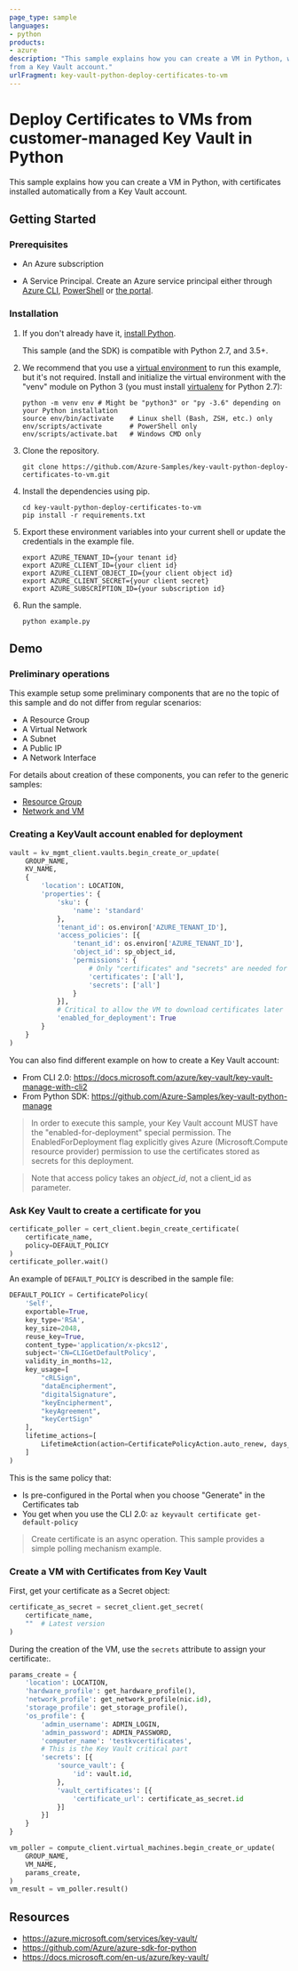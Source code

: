```yaml
---
page_type: sample
languages:
- python
products:
- azure
description: "This sample explains how you can create a VM in Python, with certificates installed automatically
from a Key Vault account."
urlFragment: key-vault-python-deploy-certificates-to-vm
---
```


# Deploy Certificates to VMs from customer-managed Key Vault in Python

This sample explains how you can create a VM in Python, with certificates installed automatically
from a Key Vault account.

## Getting Started

### Prerequisites

- An Azure subscription

- A Service Principal. Create an Azure service principal either through
[Azure CLI](https://azure.microsoft.com/documentation/articles/resource-group-authenticate-service-principal-cli/),
[PowerShell](https://azure.microsoft.com/documentation/articles/resource-group-authenticate-service-principal/)
or [the portal](https://azure.microsoft.com/documentation/articles/resource-group-create-service-principal-portal/).

### Installation

1.  If you don't already have it, [install Python](https://www.python.org/downloads/).

    This sample (and the SDK) is compatible with Python 2.7, and 3.5+.

2.  We recommend that you use a [virtual environment](https://docs.python.org/3/tutorial/venv.html)
    to run this example, but it's not required.
    Install and initialize the virtual environment with the "venv" module on Python 3 (you must install [virtualenv](https://pypi.python.org/pypi/virtualenv) for Python 2.7):

    ```
    python -m venv env # Might be "python3" or "py -3.6" depending on your Python installation
    source env/bin/activate    # Linux shell (Bash, ZSH, etc.) only
    env/scripts/activate       # PowerShell only
    env/scripts/activate.bat   # Windows CMD only
    ```
    
1.  Clone the repository.

    ```
    git clone https://github.com/Azure-Samples/key-vault-python-deploy-certificates-to-vm.git
    ```

2.  Install the dependencies using pip.

    ```
    cd key-vault-python-deploy-certificates-to-vm
    pip install -r requirements.txt
    ```

1. Export these environment variables into your current shell or update the credentials in the example file.

    ```
    export AZURE_TENANT_ID={your tenant id}
    export AZURE_CLIENT_ID={your client id}
    export AZURE_CLIENT_OBJECT_ID={your client object id}
    export AZURE_CLIENT_SECRET={your client secret}
    export AZURE_SUBSCRIPTION_ID={your subscription id}
    ```

1. Run the sample.

    ```
    python example.py
    ```

## Demo

### Preliminary operations

This example setup some preliminary components that are no the topic of this sample and do not differ
from regular scenarios:

- A Resource Group
- A Virtual Network
- A Subnet
- A Public IP
- A Network Interface

For details about creation of these components, you can refer to the generic samples:

- [Resource Group](https://github.com/Azure-Samples/resource-manager-python-resources-and-groups)
- [Network and VM](https://github.com/Azure-Samples/virtual-machines-python-manage)

### Creating a KeyVault account enabled for deployment

```python
vault = kv_mgmt_client.vaults.begin_create_or_update(
    GROUP_NAME,
    KV_NAME,
    {
        'location': LOCATION,
        'properties': {
            'sku': {
                'name': 'standard'
            },
            'tenant_id': os.environ['AZURE_TENANT_ID'],
            'access_policies': [{
                'tenant_id': os.environ['AZURE_TENANT_ID'],
                'object_id': sp_object_id,
                'permissions': {
                    # Only "certificates" and "secrets" are needed for this sample
                    'certificates': ['all'],
                    'secrets': ['all']
                }
            }],
            # Critical to allow the VM to download certificates later
            'enabled_for_deployment': True
        }
    }
)
```

You can also find different example on how to create a Key Vault account:

  - From CLI 2.0: https://docs.microsoft.com/azure/key-vault/key-vault-manage-with-cli2
  - From Python SDK: https://github.com/Azure-Samples/key-vault-python-manage

> In order to execute this sample, your Key Vault account MUST have the "enabled-for-deployment" special permission.
  The EnabledForDeployment flag explicitly gives Azure (Microsoft.Compute resource provider) permission to use the certificates stored as secrets for this deployment.

> Note that access policy takes an *object_id*, not a client_id as parameter. 

### Ask Key Vault to create a certificate for you

```python
certificate_poller = cert_client.begin_create_certificate(
    certificate_name,
    policy=DEFAULT_POLICY
)
certificate_poller.wait()
```

An example of `DEFAULT_POLICY` is described in the sample file:
```python
DEFAULT_POLICY = CertificatePolicy(
    'Self',
    exportable=True,
    key_type='RSA',
    key_size=2048,
    reuse_key=True,
    content_type='application/x-pkcs12',
    subject='CN=CLIGetDefaultPolicy',
    validity_in_months=12,
    key_usage=[
        "cRLSign",
        "dataEncipherment",
        "digitalSignature",
        "keyEncipherment",
        "keyAgreement",
        "keyCertSign"
    ],
    lifetime_actions=[
        LifetimeAction(action=CertificatePolicyAction.auto_renew, days_before_expiry=90)
    ]
)
```

This is the same policy that:

- Is pre-configured in the Portal when you choose "Generate" in the Certificates tab
- You get when you use the CLI 2.0: `az keyvault certificate get-default-policy`

> Create certificate is an async operation. This sample provides a simple polling mechanism example.

### Create a VM with Certificates from Key Vault

First, get your certificate as a Secret object:

```python
certificate_as_secret = secret_client.get_secret(
    certificate_name,
    ""  # Latest version
)
```

During the creation of the VM, use the `secrets` attribute to assign your certificate:.

```python
params_create = {
    'location': LOCATION,
    'hardware_profile': get_hardware_profile(),
    'network_profile': get_network_profile(nic.id),
    'storage_profile': get_storage_profile(),
    'os_profile': {
        'admin_username': ADMIN_LOGIN,
        'admin_password': ADMIN_PASSWORD,
        'computer_name': 'testkvcertificates',
        # This is the Key Vault critical part
        'secrets': [{
            'source_vault': {
                'id': vault.id,
            },
            'vault_certificates': [{
                'certificate_url': certificate_as_secret.id
            }]
        }]
    }
}

vm_poller = compute_client.virtual_machines.begin_create_or_update(
    GROUP_NAME,
    VM_NAME,
    params_create,
)
vm_result = vm_poller.result()
```


## Resources

- https://azure.microsoft.com/services/key-vault/
- https://github.com/Azure/azure-sdk-for-python
- https://docs.microsoft.com/en-us/azure/key-vault/
